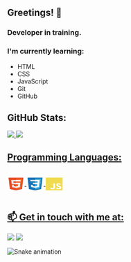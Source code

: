 ## Greetings! 🚀

### Developer in training.

### I'm currently learning:
- HTML
- CSS
- JavaScript
- Git
- GitHub


## GitHub Stats:
<div>
  <a href="https://github.com/rafael-silva-dev">
  <img height="180em" src="https://github-readme-stats.vercel.app/api?username=rafael-silva-dev&show_icons=true&theme=onedark&include_all_commits=true&count_private=true"/>
  <img height="180em" src="https://github-readme-stats.vercel.app/api/top-langs/?username=rafael-silva-dev&layout=compact&langs_count=6&theme=onedark"/>
</div>
  
## Programming Languages:
<div style="display: inline_block"><br>
  <img align="center" alt="HTML" height="30" width="40" src="https://raw.githubusercontent.com/devicons/devicon/master/icons/html5/html5-original.svg">
  <img align="center" alt="CSS" height="30" width="40" src="https://raw.githubusercontent.com/devicons/devicon/master/icons/css3/css3-original.svg">
  <img align="center" alt="Js" height="30" width="40" src="https://raw.githubusercontent.com/devicons/devicon/master/icons/javascript/javascript-plain.svg">
</div>
 
 <br>
 
  ## :mailbox: Get in touch with me at:
<div> 
  <a href = "mailto:rafael-silva-dev@outlook.com"><img src="https://img.shields.io/badge/-Mail-%23333?style=for-the-badge&logo=gmail&logoColor=blue" target="_blank"></a>
  <a href="https://www.linkedin.com/in/rafael-c-a-silva" target="_blank"><img src="https://img.shields.io/badge/-LinkedIn-%230077B5?style=for-the-badge&logo=linkedin&logoColor=white" target="_blank"></a>
 
  ![Snake animation](https://github.com/rafael-silva-dev/rafael-silva-dev/blob/output/github-contribution-grid-snake.svg)

</div>
